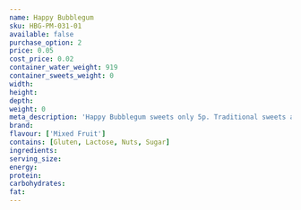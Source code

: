```yaml
---
name: Happy Bubblegum
sku: HBG-PM-031-01
available: false
purchase_option: 2
price: 0.05
cost_price: 0.02
container_water_weight: 919
container_sweets_weight: 0
width: 
height: 
depth: 
weight: 0
meta_description: 'Happy Bubblegum sweets only 5p. Traditional sweets and more at Humbugs Confectionery Store. Specialists in satisfying your sweet tooth!'
brand: 
flavour: ['Mixed Fruit']
contains: [Gluten, Lactose, Nuts, Sugar]
ingredients: 
serving_size: 
energy: 
protein: 
carbohydrates: 
fat: 
---
```

